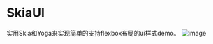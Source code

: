 # SkiaUI

实用Skia和Yoga来实现简单的支持flexbox布局的ui样式demo。
![image](https://github.com/tanpuer/SkiaUI/blob/master/app/skia-ui.jpg)
